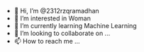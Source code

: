 - 👋 Hi, I’m @2312rzqramadhan
- 👀 I’m interested in Woman
- 🌱 I’m currently learning Machine Learning
- 💞️ I’m looking to collaborate on ...
- 📫 How to reach me ...

<!---
2312rzqramadhan/2312rzqramadhan is a ✨ special ✨ repository because its `README.md` (this file) appears on your GitHub profile.
You can click the Preview link to take a look at your changes.
--->
